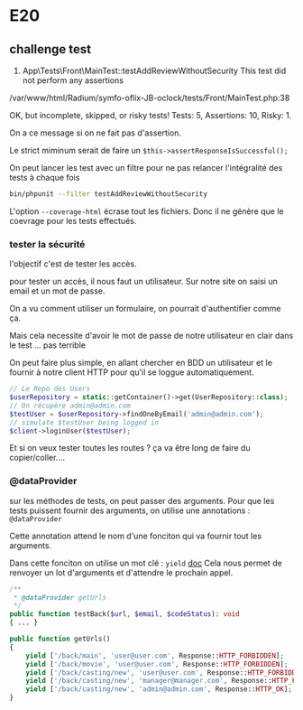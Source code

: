 # E20

## challenge test

1) App\Tests\Front\MainTest::testAddReviewWithoutSecurity
This test did not perform any assertions

/var/www/html/Radium/symfo-oflix-JB-oclock/tests/Front/MainTest.php:38

OK, but incomplete, skipped, or risky tests!
Tests: 5, Assertions: 10, Risky: 1.

On a ce message si on ne fait pas d'assertion.

Le strict miminum serait de faire un `$this->assertResponseIsSuccessful();`

On peut lancer les test avec un filtre pour ne pas relancer l'intégralité des tests à chaque fois

```bash
bin/phpunit --filter testAddReviewWithoutSecurity
```

L'option `--coverage-html` écrase tout les fichiers.
Donc il ne génère que le coevrage pour les tests effectués.

### tester la sécurité

l'objectif c'est de tester les accès.

pour tester un accès, il nous faut un utilisateur.
Sur notre site on saisi un email et un mot de passe.

On a vu comment utiliser un formulaire, on pourrait d'authentifier comme ça.

Mais cela necessite d'avoir le mot de passe de notre utilisateur en clair dans le test ... pas terrible

On peut faire plus simple, en allant chercher en BDD un utilisateur et le fournir à notre client HTTP pour qu'il se loggue automatiquement.

```php
// Le Repo des Users
$userRepository = static::getContainer()->get(UserRepository::class);
// On récupère admin@admin.com
$testUser = $userRepository->findOneByEmail('admin@admin.com');
// simulate $testUser being logged in
$client->loginUser($testUser);
```

Et si on veux tester toutes les routes ?
ça va être long de faire du copier/coller....

### @dataProvider

sur les méthodes de tests, on peut passer des arguments.
Pour que les tests puissent fournir des arguments, on utilise une annotations : `@dataProvider`

Cette annotation attend le nom d'une fonciton qui va fournir tout les arguments.

Dans cette fonciton on utilise un mot clé : `yield` [doc](https://www.php.net/manual/fr/language.generators.syntax.php#control-structures.yield)
Cela nous permet de renvoyer un lot d'arguments et d'attendre le prochain appel.

```php
/**
 * @dataProvider getUrls
 */
public function testBack($url, $email, $codeStatus): void
{ ... }

public function getUrls()
{
    yield ['/back/main', 'user@user.com', Response::HTTP_FORBIDDEN];
    yield ['/back/movie', 'user@user.com', Response::HTTP_FORBIDDEN];
    yield ['/back/casting/new', 'user@user.com', Response::HTTP_FORBIDDEN];
    yield ['/back/casting/new', 'manager@manager.com', Response::HTTP_FORBIDDEN];
    yield ['/back/casting/new', 'admin@admin.com', Response::HTTP_OK];
}
```
